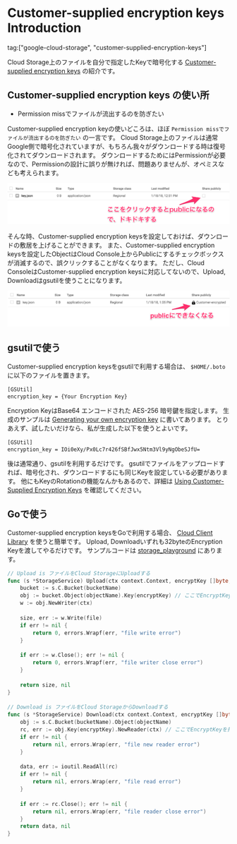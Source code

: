 # Customer-supplied encryption keys Introduction

tag:["google-cloud-storage", "customer-supplied-encryption-keys"]

Cloud Storage上のファイルを自分で指定したKeyで暗号化する [Customer-supplied encryption keys](https://cloud.google.com/storage/docs/encryption#customer-supplied) の紹介です。

## Customer-supplied encryption keys の使い所

* Permission missでファイルが流出するのを防ぎたい

Customer-supplied encryption keyの使いどころは、ほぼ `Permission missでファイルが流出するのを防ぎたい` の一言です。
Cloud Storage上のファイルは通常Google側で暗号化されていますが、もちろん我々がダウンロードする時は復号化されてダウンロードされます。
ダウンロードするためにはPermissionが必要なので、Permissionの設計に誤りが無ければ、問題ありませんが、オペミスなども考えられます。

![Normal Object](hoge-key-json-public.png "Normal Object")

そんな時、Customer-supplied encryption keysを設定しておけば、ダウンロードの敷居を上げることができます。
また、Customer-supplied encryption keysを設定したObjectはCloud Console上からPublicにするチェックボックスが消滅するので、誤クリックすることがなくなります。
ただし、Cloud ConsoleはCustomer-supplied encryption keysに対応してないので、Upload, Downloadはgsutilを使うことになります。

![Customer-supplited encryption Object](hoge-key-json-encrypted.png "Customer-supplited encryption Object")

## gsutilで使う

Customer-supplied encryption keysをgsutilで利用する場合は、 `$HOME/.boto` に以下のファイルを置きます。

```
[GSUtil]
encryption_key = {Your Encryption Key}
```

Encryption KeyはBase64 エンコードされた AES-256 暗号鍵を指定します。
生成のサンプルは [Generating your own encryption key](https://cloud.google.com/storage/docs/using-encryption-keys#generating_your_own_encryption_key) に書いてあります。
とりあえず、試したいだけなら、私が生成した以下を使うとよいです。

```
[GSUtil]
encryption_key = IOi0eXy/Px0Lc7r426fSBfJwx5Ntm3Vl9yNgObeSJfU=
```

後は通常通り、gsutilを利用するだけです。
gsutilでファイルをアップロードすれば、暗号化され、ダウンロードするにも同じKeyを設定している必要があります。
他にもKeyのRotationの機能なんかもあるので、詳細は [Using Customer-Supplied Encryption Keys](https://cloud.google.com/storage/docs/using-encryption-keys) を確認してください。

## Goで使う

Customer-supplied encryption keysをGoで利用する場合、 [Cloud Client Library](https://github.com/GoogleCloudPlatform/google-cloud-go) を使うと簡単です。
Upload, Downloadいずれも32byteのEncryption Keyを渡してやるだけです。
サンプルコードは [storage_playground](https://github.com/sinmetal/storage_playground) にあります。

``` Go
// Upload is ファイルをCloud StorageにUploadする
func (s *StorageService) Upload(ctx context.Context, encryptKey []byte, bucketName string, objectName string, file []byte) (int, error) {
	bucket := s.C.Bucket(bucketName)
	obj := bucket.Object(objectName).Key(encryptKey) // ここでEncryptKeyを指定
	w := obj.NewWriter(ctx)

	size, err := w.Write(file)
	if err != nil {
		return 0, errors.Wrapf(err, "file write error")
	}

	if err := w.Close(); err != nil {
		return 0, errors.Wrapf(err, "file writer close error")
	}

	return size, nil
}

// Download is ファイルをCloud StorageからDownloadする
func (s *StorageService) Download(ctx context.Context, encryptKey []byte, bucketName string, objectName string) ([]byte, error) {
	obj := s.C.Bucket(bucketName).Object(objectName)
	rc, err := obj.Key(encryptKey).NewReader(ctx) // ここでEncryptKeyを指定
	if err != nil {
		return nil, errors.Wrap(err, "file new reader error")
	}

	data, err := ioutil.ReadAll(rc)
	if err != nil {
		return nil, errors.Wrap(err, "file read error")
	}

	if err := rc.Close(); err != nil {
		return nil, errors.Wrap(err, "file reader close error")
	}
	return data, nil
}
```
